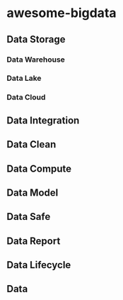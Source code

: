 # awesome-bigdata

## Data Storage 
### Data Warehouse
### Data Lake
### Data Cloud
## Data Integration 
## Data Clean
## Data Compute
## Data Model
## Data Safe
## Data Report
## Data Lifecycle
## Data 


